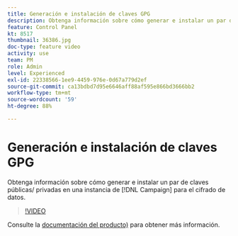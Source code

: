 ```yaml
---
title: Generación e instalación de claves GPG
description: Obtenga información sobre cómo generar e instalar un par de claves públicas/ privadas en una instancia de Campaign para el cifrado de datos.
feature: Control Panel
kt: 8517
thumbnail: 36386.jpg
doc-type: feature video
activity: use
team: PM
role: Admin
level: Experienced
exl-id: 22338566-1ee9-4459-976e-0d67a779d2ef
source-git-commit: ca13bdbd7d95e6646aff88af595e866bd3666bb2
workflow-type: tm+mt
source-wordcount: '59'
ht-degree: 88%

---
```


# Generación e instalación de claves GPG

Obtenga información sobre cómo generar e instalar un par de claves públicas/ privadas en una instancia de [!DNL Campaign] para el cifrado de datos.

>[!VIDEO](https://video.tv.adobe.com/v/36386?quality=12)

Consulte la [documentación del producto)](https://experienceleague.adobe.com/docs/control-panel/using/instances-settings/gpg-keys-management.html?lang=es) para obtener más información.
